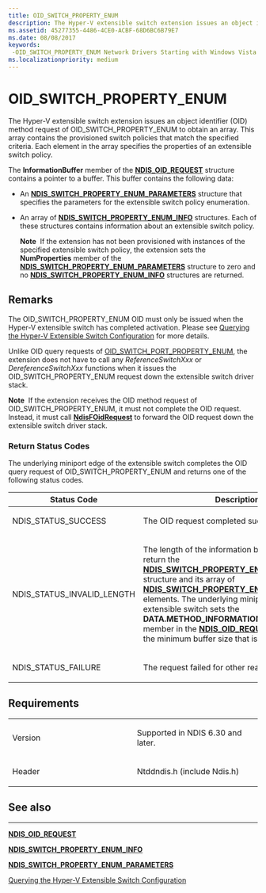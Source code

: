 ```yaml
---
title: OID_SWITCH_PROPERTY_ENUM
description: The Hyper-V extensible switch extension issues an object identifier (OID) method request of OID_SWITCH_PROPERTY_ENUM to obtain an array.
ms.assetid: 45277355-4486-4CE0-ACBF-68D6BC6B79E7
ms.date: 08/08/2017
keywords: 
 -OID_SWITCH_PROPERTY_ENUM Network Drivers Starting with Windows Vista
ms.localizationpriority: medium
---
```


# OID\_SWITCH\_PROPERTY\_ENUM


The Hyper-V extensible switch extension issues an object identifier (OID) method request of OID\_SWITCH\_PROPERTY\_ENUM to obtain an array. This array contains the provisioned switch policies that match the specified criteria. Each element in the array specifies the properties of an extensible switch policy.

The **InformationBuffer** member of the [**NDIS\_OID\_REQUEST**](/windows-hardware/drivers/ddi/ndis/ns-ndis-_ndis_oid_request) structure contains a pointer to a buffer. This buffer contains the following data:

-   An [**NDIS\_SWITCH\_PROPERTY\_ENUM\_PARAMETERS**](/windows-hardware/drivers/ddi/ntddndis/ns-ntddndis-_ndis_switch_property_enum_parameters) structure that specifies the parameters for the extensible switch policy enumeration.

-   An array of [**NDIS\_SWITCH\_PROPERTY\_ENUM\_INFO**](/windows-hardware/drivers/ddi/ntddndis/ns-ntddndis-_ndis_switch_property_enum_info) structures. Each of these structures contains information about an extensible switch policy.

    **Note**  If the extension has not been provisioned with instances of the specified extensible switch policy, the extension sets the **NumProperties** member of the [**NDIS\_SWITCH\_PROPERTY\_ENUM\_PARAMETERS**](/windows-hardware/drivers/ddi/ntddndis/ns-ntddndis-_ndis_switch_property_enum_parameters) structure to zero and no [**NDIS\_SWITCH\_PROPERTY\_ENUM\_INFO**](/windows-hardware/drivers/ddi/ntddndis/ns-ntddndis-_ndis_switch_property_enum_info) structures are returned.

     

Remarks
-------

The OID\_SWITCH\_PROPERTY\_ENUM OID must only be issued when the Hyper-V extensible switch has completed activation. Please see [Querying the Hyper-V Extensible Switch Configuration](./querying-the-hyper-v-extensible-switch-configuration.md) for more details.

Unlike OID query requests of [OID\_SWITCH\_PORT\_PROPERTY\_ENUM](oid-switch-port-property-enum.md), the extension does not have to call any *ReferenceSwitchXxx* or *DereferenceSwitchXxx* functions when it issues the OID\_SWITCH\_PROPERTY\_ENUM request down the extensible switch driver stack.

**Note**  If the extension receives the OID method request of OID\_SWITCH\_PROPERTY\_ENUM, it must not complete the OID request. Instead, it must call [**NdisFOidRequest**](/windows-hardware/drivers/ddi/ndis/nf-ndis-ndisfoidrequest) to forward the OID request down the extensible switch driver stack.

 

### Return Status Codes

The underlying miniport edge of the extensible switch completes the OID query request of OID\_SWITCH\_PROPERTY\_ENUM and returns one of the following status codes.

<table>
<colgroup>
<col width="50%" />
<col width="50%" />
</colgroup>
<thead>
<tr class="header">
<th>Status Code</th>
<th>Description</th>
</tr>
</thead>
<tbody>
<tr class="odd">
<td><p>NDIS_STATUS_SUCCESS</p></td>
<td><p>The OID request completed successfully.</p></td>
</tr>
<tr class="even">
<td><p>NDIS_STATUS_INVALID_LENGTH</p></td>
<td><p>The length of the information buffer is too small to return the <a href="https://docs.microsoft.com/windows-hardware/drivers/ddi/ntddndis/ns-ntddndis-_ndis_switch_property_enum_parameters" data-raw-source="[&lt;strong&gt;NDIS_SWITCH_PROPERTY_ENUM_PARAMETERS&lt;/strong&gt;](/windows-hardware/drivers/ddi/ntddndis/ns-ntddndis-_ndis_switch_property_enum_parameters)"><strong>NDIS_SWITCH_PROPERTY_ENUM_PARAMETERS</strong></a> structure and its array of <a href="https://docs.microsoft.com/windows-hardware/drivers/ddi/ntddndis/ns-ntddndis-_ndis_switch_property_enum_info" data-raw-source="[&lt;strong&gt;NDIS_SWITCH_PROPERTY_ENUM_INFO&lt;/strong&gt;](/windows-hardware/drivers/ddi/ntddndis/ns-ntddndis-_ndis_switch_property_enum_info)"><strong>NDIS_SWITCH_PROPERTY_ENUM_INFO</strong></a> elements. The underlying miniport edge of the extensible switch sets the <strong>DATA.METHOD_INFORMATION.BytesNeeded</strong> member in the <a href="https://docs.microsoft.com/windows-hardware/drivers/ddi/ndis/ns-ndis-_ndis_oid_request" data-raw-source="[&lt;strong&gt;NDIS_OID_REQUEST&lt;/strong&gt;](/windows-hardware/drivers/ddi/ndis/ns-ndis-_ndis_oid_request)"><strong>NDIS_OID_REQUEST</strong></a> structure to the minimum buffer size that is required.</p></td>
</tr>
<tr class="odd">
<td><p>NDIS_STATUS_FAILURE</p></td>
<td><p>The request failed for other reasons.</p></td>
</tr>
</tbody>
</table>

 

Requirements
------------

<table>
<colgroup>
<col width="50%" />
<col width="50%" />
</colgroup>
<tbody>
<tr class="odd">
<td><p>Version</p></td>
<td><p>Supported in NDIS 6.30 and later.</p></td>
</tr>
<tr class="even">
<td><p>Header</p></td>
<td>Ntddndis.h (include Ndis.h)</td>
</tr>
</tbody>
</table>

## See also


****
[**NDIS\_OID\_REQUEST**](/windows-hardware/drivers/ddi/ndis/ns-ndis-_ndis_oid_request)

[**NDIS\_SWITCH\_PROPERTY\_ENUM\_INFO**](/windows-hardware/drivers/ddi/ntddndis/ns-ntddndis-_ndis_switch_property_enum_info)

[**NDIS\_SWITCH\_PROPERTY\_ENUM\_PARAMETERS**](/windows-hardware/drivers/ddi/ntddndis/ns-ntddndis-_ndis_switch_property_enum_parameters)

[Querying the Hyper-V Extensible Switch Configuration](./querying-the-hyper-v-extensible-switch-configuration.md)

 

